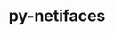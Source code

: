 ---
title: "py-netifaces"
layout: cache
categories: [package, develop]
meta: {"versions": ["0.10.5"], "compilers": ["gcc@=11.4.0", "gcc@=9.4.0", "oneapi@=2024.0.0"], "oss": ["ubuntu20.04", "ubuntu22.04"], "platforms": ["linux"], "targets": ["neoverse_v1", "neoverse_v2", "ppc64le", "x86_64_v3"], "stacks": ["e4s", "e4s-neoverse-v2", "e4s-neoverse_v1", "e4s-oneapi", "e4s-power", "root"], "num_specs": 6, "num_specs_by_stack": {"root": 6, "e4s-power": 1, "e4s-neoverse_v1": 1, "e4s-neoverse-v2": 1, "e4s": 1, "e4s-oneapi": 2}}
spec_details: [{"hash": "p6zqtxhlu5jnkaokyadw7todpuv7pgcz", "compiler": "gcc@=9.4.0", "versions": ["0.10.5"], "os": "ubuntu20.04", "platform": "linux", "target": "ppc64le", "variants": ["build_system=python_pip"], "stacks": ["root", "e4s-power"], "size": "-", "tarball": "https://binaries.spack.io/develop/build_cache/linux-ubuntu20.04-ppc64le/gcc-9.4.0/py-netifaces-0.10.5/linux-ubuntu20.04-ppc64le-gcc-9.4.0-py-netifaces-0.10.5-p6zqtxhlu5jnkaokyadw7todpuv7pgcz.spack"}, {"hash": "ib753anumvlvruvwhwtqwzjfe4qi27jk", "compiler": "gcc@=11.4.0", "versions": ["0.10.5"], "os": "ubuntu22.04", "platform": "linux", "target": "neoverse_v1", "variants": ["build_system=python_pip"], "stacks": ["e4s-neoverse_v1", "root"], "size": "-", "tarball": "https://binaries.spack.io/develop/build_cache/linux-ubuntu22.04-neoverse_v1/gcc-11.4.0/py-netifaces-0.10.5/linux-ubuntu22.04-neoverse_v1-gcc-11.4.0-py-netifaces-0.10.5-ib753anumvlvruvwhwtqwzjfe4qi27jk.spack"}, {"hash": "wwueuhjumknxyj56yklaqvykfvzd43az", "compiler": "gcc@=11.4.0", "versions": ["0.10.5"], "os": "ubuntu22.04", "platform": "linux", "target": "neoverse_v2", "variants": ["build_system=python_pip"], "stacks": ["e4s-neoverse-v2", "root"], "size": "-", "tarball": "https://binaries.spack.io/develop/build_cache/linux-ubuntu22.04-neoverse_v2/gcc-11.4.0/py-netifaces-0.10.5/linux-ubuntu22.04-neoverse_v2-gcc-11.4.0-py-netifaces-0.10.5-wwueuhjumknxyj56yklaqvykfvzd43az.spack"}, {"hash": "6sheyzibfgdpmh4lczbak7naa3vz3xov", "compiler": "gcc@=11.4.0", "versions": ["0.10.5"], "os": "ubuntu22.04", "platform": "linux", "target": "x86_64_v3", "variants": ["build_system=python_pip"], "stacks": ["e4s", "root"], "size": "-", "tarball": "https://binaries.spack.io/develop/build_cache/linux-ubuntu22.04-x86_64_v3/gcc-11.4.0/py-netifaces-0.10.5/linux-ubuntu22.04-x86_64_v3-gcc-11.4.0-py-netifaces-0.10.5-6sheyzibfgdpmh4lczbak7naa3vz3xov.spack"}, {"hash": "gmz36zri4reawgtur5lbda2j3tnuyofq", "compiler": "oneapi@=2024.0.0", "versions": ["0.10.5"], "os": "ubuntu22.04", "platform": "linux", "target": "x86_64_v3", "variants": ["build_system=python_pip"], "stacks": ["e4s-oneapi", "root"], "size": "-", "tarball": "https://binaries.spack.io/develop/build_cache/linux-ubuntu22.04-x86_64_v3/oneapi-2024.0.0/py-netifaces-0.10.5/linux-ubuntu22.04-x86_64_v3-oneapi-2024.0.0-py-netifaces-0.10.5-gmz36zri4reawgtur5lbda2j3tnuyofq.spack"}, {"hash": "putg2yddthqwjt4xn4kfrllfcpcykizw", "compiler": "oneapi@=2024.0.0", "versions": ["0.10.5"], "os": "ubuntu22.04", "platform": "linux", "target": "x86_64_v3", "variants": ["build_system=python_pip"], "stacks": ["e4s-oneapi", "root"], "size": "-", "tarball": "https://binaries.spack.io/develop/build_cache/linux-ubuntu22.04-x86_64_v3/oneapi-2024.0.0/py-netifaces-0.10.5/linux-ubuntu22.04-x86_64_v3-oneapi-2024.0.0-py-netifaces-0.10.5-putg2yddthqwjt4xn4kfrllfcpcykizw.spack"}]
---